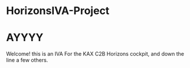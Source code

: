 # HorizonsIVA-Project
# AYYYY
Welcome! this is an IVA For the KAX C2B Horizons cockpit, and down the line a few others.
